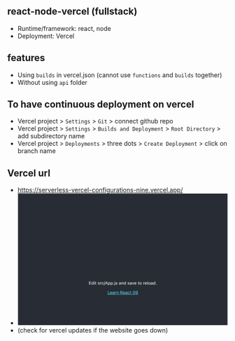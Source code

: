 ## react-node-vercel (fullstack)
- Runtime/framework: react, node
- Deployment: Vercel

## features
- Using `builds` in vercel.json (cannot use `functions` and `builds` together)
- Without using `api` folder

## To have continuous deployment on vercel
- Vercel project > `Settings` > `Git` > connect github repo
- Vercel project > `Settings` > `Builds and Deployment` > `Root Directory` > add subdirectory name
- Vercel project > `Deployments` > three dots > `Create Deployment` > click on branch name

## Vercel url
- https://serverless-vercel-configurations-nine.vercel.app/
- ![alt text](image.png)
- (check for vercel updates if the website goes down)